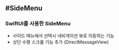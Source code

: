 #SideMenu
---
### SwiftUI를 사용한 SideMenu

- 사이드 메뉴에서 선택시 네비게이션 뷰로 이동하는 기능
- 상단 수평 스크롤 기능 추가 (DirectMessageView)
